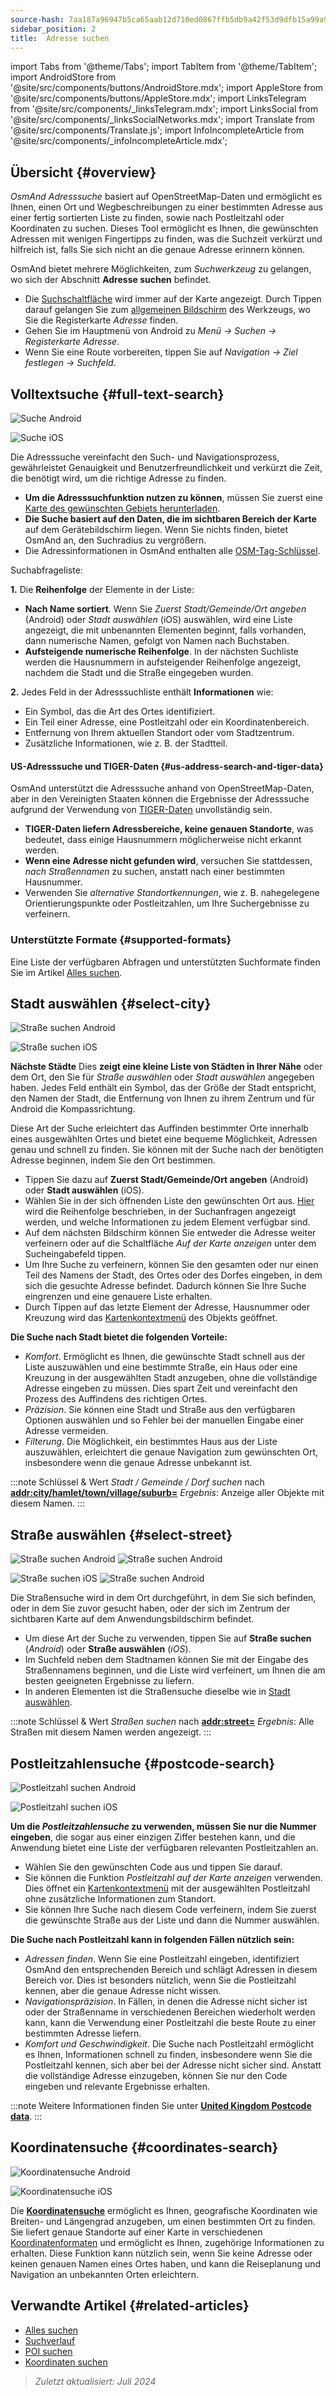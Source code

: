 ```yaml
---
source-hash: 7aa187a96947b5ca65aab12d710ed0867ffb5db9a42f53d9dfb15a99a9107f74
sidebar_position: 2
title:  Adresse suchen
---
```

import Tabs from '@theme/Tabs';
import TabItem from '@theme/TabItem';
import AndroidStore from '@site/src/components/buttons/AndroidStore.mdx';
import AppleStore from '@site/src/components/buttons/AppleStore.mdx';
import LinksTelegram from '@site/src/components/_linksTelegram.mdx';
import LinksSocial from '@site/src/components/_linksSocialNetworks.mdx';
import Translate from '@site/src/components/Translate.js';
import InfoIncompleteArticle from '@site/src/components/_infoIncompleteArticle.mdx';


<InfoIncompleteArticle/>

## Übersicht {#overview}

*OsmAnd Adresssuche* basiert auf OpenStreetMap-Daten und ermöglicht es Ihnen, einen Ort und Wegbeschreibungen zu einer bestimmten Adresse aus einer fertig sortierten Liste zu finden, sowie nach Postleitzahl oder Koordinaten zu suchen. Dieses Tool ermöglicht es Ihnen, die gewünschten Adressen mit wenigen Fingertipps zu finden, was die Suchzeit verkürzt und hilfreich ist, falls Sie sich nicht an die genaue Adresse erinnern können.

OsmAnd bietet mehrere Möglichkeiten, zum *Suchwerkzeug* zu gelangen, wo sich der Abschnitt **Adresse suchen** befindet.

- Die [Suchschaltfläche](../widgets/map-buttons.md#search) wird immer auf der Karte angezeigt. Durch Tippen darauf gelangen Sie zum [allgemeinen Bildschirm](#full-text-search) des Werkzeugs, wo Sie die Registerkarte *Adresse* finden.
- Gehen Sie im Hauptmenü von Android zu *Menü → Suchen → Registerkarte Adresse*.
- Wenn Sie eine Route vorbereiten, tippen Sie auf *Navigation → Ziel festlegen → Suchfeld*.


## Volltextsuche {#full-text-search}

<Tabs groupId="operating-systems" queryString="operating-systems">

<TabItem value="android" label="Android">

![Suche Android](@site/static/img/search/search_address_2_andr.png)

</TabItem>

<TabItem value="ios" label="iOS">

![Suche iOS](@site/static/img/search/street_search_ios.png)

</TabItem>

</Tabs>

Die Adresssuche vereinfacht den Such- und Navigationsprozess, gewährleistet Genauigkeit und Benutzerfreundlichkeit und verkürzt die Zeit, die benötigt wird, um die richtige Adresse zu finden.

- **Um die Adresssuchfunktion nutzen zu können**, müssen Sie zuerst eine [Karte des gewünschten Gebiets herunterladen](../start-with/download-maps.md).
- **Die Suche basiert auf den Daten, die im sichtbaren Bereich der Karte** auf dem Gerätebildschirm liegen. Wenn Sie nichts finden, bietet OsmAnd an, den Suchradius zu vergrößern.
- Die Adressinformationen in OsmAnd enthalten alle [OSM-Tag-Schlüssel](https://wiki.openstreetmap.org/w/index.php?title=Key:addr).


Suchabfrageliste:

**1.** Die **Reihenfolge** der Elemente in der Liste:

- **Nach Name sortiert**. Wenn Sie *Zuerst Stadt/Gemeinde/Ort angeben* (Android) oder *Stadt auswählen* (iOS) auswählen, wird eine Liste angezeigt, die mit unbenannten Elementen beginnt, falls vorhanden, dann numerische Namen, gefolgt von Namen nach Buchstaben.
- **Aufsteigende numerische Reihenfolge**. In der nächsten Suchliste werden die Hausnummern in aufsteigender Reihenfolge angezeigt, nachdem die Stadt und die Straße eingegeben wurden.

**2.** Jedes Feld in der Adresssuchliste enthält **Informationen** wie:

- Ein Symbol, das die Art des Ortes identifiziert.
- Ein Teil einer Adresse, eine Postleitzahl oder ein Koordinatenbereich.
- Entfernung von Ihrem aktuellen Standort oder vom Stadtzentrum.
- Zusätzliche Informationen, wie z. B. der Stadtteil.


#### US-Adresssuche und TIGER-Daten {#us-address-search-and-tiger-data}

OsmAnd unterstützt die Adresssuche anhand von OpenStreetMap-Daten, aber in den Vereinigten Staaten können die Ergebnisse der Adresssuche aufgrund der Verwendung von [TIGER-Daten](https://wiki.openstreetmap.org/wiki/TIGER) unvollständig sein.

- **TIGER-Daten liefern Adressbereiche, keine genauen Standorte**, was bedeutet, dass einige Hausnummern möglicherweise nicht erkannt werden.
- **Wenn eine Adresse nicht gefunden wird**, versuchen Sie stattdessen, *nach Straßennamen* zu suchen, anstatt nach einer bestimmten Hausnummer.
- Verwenden Sie *alternative Standortkennungen*, wie z. B. nahegelegene Orientierungspunkte oder Postleitzahlen, um Ihre Suchergebnisse zu verfeinern.


### Unterstützte Formate {#supported-formats}

Eine Liste der verfügbaren Abfragen und unterstützten Suchformate finden Sie im Artikel [Alles suchen](./search-all.md#basic-queries).


## Stadt auswählen {#select-city}

<Tabs groupId="operating-systems" queryString="operating-systems">

<TabItem value="android" label="Android">

![Straße suchen Android](@site/static/img/search/town_search_android.png)

</TabItem>

<TabItem value="ios" label="iOS">

![Straße suchen iOS](@site/static/img/search/town_search_ios.png)

</TabItem>

</Tabs>

**Nächste Städte**
Dies **zeigt eine kleine Liste von Städten in Ihrer Nähe** oder dem Ort, den Sie für *Straße auswählen* oder *Stadt auswählen* angegeben haben. Jedes Feld enthält ein Symbol, das der Größe der Stadt entspricht, den Namen der Stadt, die Entfernung von Ihnen zu ihrem Zentrum und für Android die Kompassrichtung.

Diese Art der Suche erleichtert das Auffinden bestimmter Orte innerhalb eines ausgewählten Ortes und bietet eine bequeme Möglichkeit, Adressen genau und schnell zu finden. Sie können mit der Suche nach der benötigten Adresse beginnen, indem Sie den Ort bestimmen.

- Tippen Sie dazu auf **Zuerst Stadt/Gemeinde/Ort angeben** (Android) oder **Stadt auswählen** (iOS).
- Wählen Sie in der sich öffnenden Liste den gewünschten Ort aus. [Hier](#full-text-search) wird die Reihenfolge beschrieben, in der Suchanfragen angezeigt werden, und welche Informationen zu jedem Element verfügbar sind.
- Auf dem nächsten Bildschirm können Sie entweder die Adresse weiter verfeinern oder auf die Schaltfläche *Auf der Karte anzeigen* unter dem Sucheingabefeld tippen.
- Um Ihre Suche zu verfeinern, können Sie den gesamten oder nur einen Teil des Namens der Stadt, des Ortes oder des Dorfes eingeben, in dem sich die gesuchte Adresse befindet. Dadurch können Sie Ihre Suche eingrenzen und eine genauere Liste erhalten.
- Durch Tippen auf das letzte Element der Adresse, Hausnummer oder Kreuzung wird das [Kartenkontextmenü](../map/map-context-menu.md#select-an-object-single-tap) des Objekts geöffnet.

**Die Suche nach Stadt bietet die folgenden Vorteile:**

- *Komfort*. Ermöglicht es Ihnen, die gewünschte Stadt schnell aus der Liste auszuwählen und eine bestimmte Straße, ein Haus oder eine Kreuzung in der ausgewählten Stadt anzugeben, ohne die vollständige Adresse eingeben zu müssen. Dies spart Zeit und vereinfacht den Prozess des Auffindens des richtigen Ortes.
- *Präzision*. Sie können eine Stadt und Straße aus den verfügbaren Optionen auswählen und so Fehler bei der manuellen Eingabe einer Adresse vermeiden.
- *Filterung*. Die Möglichkeit, ein bestimmtes Haus aus der Liste auszuwählen, erleichtert die genaue Navigation zum gewünschten Ort, insbesondere wenn die genaue Adresse unbekannt ist.

:::note Schlüssel & Wert
*Stadt / Gemeinde / Dorf suchen* nach [**addr:city/hamlet/town/village/suburb=**](https://wiki.openstreetmap.org/w/index.php?title=Key:addr)
*Ergebnis*: Anzeige aller Objekte mit diesem Namen.
:::


## Straße auswählen {#select-street}

<Tabs groupId="operating-systems" queryString="operating-systems">

<TabItem value="android" label="Android">

![Straße suchen Android](@site/static/img/search/street_search.png) ![Straße suchen Android](@site/static/img/search/street_search_1.png)

</TabItem>

<TabItem value="ios" label="iOS">

![Straße suchen iOS](@site/static/img/search/address_street_search_3_ios.png) ![Straße suchen Android](@site/static/img/search/address_street_search_4_ios.png)

</TabItem>

</Tabs>

Die Straßensuche wird in dem Ort durchgeführt, in dem Sie sich befinden, oder in dem Sie zuvor gesucht haben, oder der sich im Zentrum der sichtbaren Karte auf dem Anwendungsbildschirm befindet.

- Um diese Art der Suche zu verwenden, tippen Sie auf **Straße suchen** (*Android*) oder **Straße auswählen** (*iOS*).
- Im Suchfeld neben dem Stadtnamen können Sie mit der Eingabe des Straßennamens beginnen, und die Liste wird verfeinert, um Ihnen die am besten geeigneten Ergebnisse zu liefern.
- In anderen Elementen ist die Straßensuche dieselbe wie in [Stadt auswählen](#select-city).

:::note Schlüssel & Wert
*Straßen suchen* nach [**addr:street=**](https://wiki.openstreetmap.org/w/index.php?title=Key:addr)
*Ergebnis*: Alle Straßen mit diesem Namen werden angezeigt.
:::


## Postleitzahlensuche {#postcode-search}

<Tabs groupId="operating-systems" queryString="operating-systems">

<TabItem value="android" label="Android">

![Postleitzahl suchen Android](@site/static/img/search/postcode_android.png)

</TabItem>

<TabItem value="ios" label="iOS">

![Postleitzahl suchen iOS](@site/static/img/search/postcode_ios.png)

</TabItem>

</Tabs>

**Um die *Postleitzahlensuche* zu verwenden, müssen Sie nur die Nummer eingeben**, die sogar aus einer einzigen Ziffer bestehen kann, und die Anwendung bietet eine Liste der verfügbaren relevanten Postleitzahlen an.

- Wählen Sie den gewünschten Code aus und tippen Sie darauf.
- Sie können die Funktion *Postleitzahl auf der Karte anzeigen* verwenden. Dies öffnet ein [Kartenkontextmenü](../map/map-context-menu.md#select-an-object-single-tap) mit der ausgewählten Postleitzahl ohne zusätzliche Informationen zum Standort.
- Sie können Ihre Suche nach diesem Code verfeinern, indem Sie zuerst die gewünschte Straße aus der Liste und dann die Nummer auswählen.

**Die Suche nach Postleitzahl kann in folgenden Fällen nützlich sein:**

- *Adressen finden*. Wenn Sie eine Postleitzahl eingeben, identifiziert OsmAnd den entsprechenden Bereich und schlägt Adressen in diesem Bereich vor. Dies ist besonders nützlich, wenn Sie die Postleitzahl kennen, aber die genaue Adresse nicht wissen.
- *Navigationspräzision*. In Fällen, in denen die Adresse nicht sicher ist oder der Straßenname in verschiedenen Bereichen wiederholt werden kann, kann die Verwendung einer Postleitzahl die beste Route zu einer bestimmten Adresse liefern.
- *Komfort und Geschwindigkeit*. Die Suche nach Postleitzahl ermöglicht es Ihnen, Informationen schnell zu finden, insbesondere wenn Sie die Postleitzahl kennen, sich aber bei der Adresse nicht sicher sind. Anstatt die vollständige Adresse einzugeben, können Sie nur den Code eingeben und relevante Ergebnisse erhalten.

:::note
Weitere Informationen finden Sie unter **[United Kingdom Postcode data](https://github.com/hvdwolf/OsmAnd-UKpostcodes/releases)**.
:::


## Koordinatensuche {#coordinates-search}

<Tabs groupId="operating-systems" queryString="operating-systems">

<TabItem value="android" label="Android">

![Koordinatensuche Android](@site/static/img/search/coordinates_search_android.png)

</TabItem>

<TabItem value="ios" label="iOS">

![Koordinatensuche iOS](@site/static/img/search/coordinates_search_ios.png)

</TabItem>

</Tabs>

Die [**Koordinatensuche**](../search/search-coordinates.md) ermöglicht es Ihnen, geografische Koordinaten wie Breiten- und Längengrad anzugeben, um einen bestimmten Ort zu finden. Sie liefert genaue Standorte auf einer Karte in verschiedenen [Koordinatenformaten](../search/search-coordinates.md#coordinates-search) und ermöglicht es Ihnen, zugehörige Informationen zu erhalten. Diese Funktion kann nützlich sein, wenn Sie keine Adresse oder keinen genauen Namen eines Ortes haben, und kann die Reiseplanung und Navigation an unbekannten Orten erleichtern.


## Verwandte Artikel {#related-articles}

- [Alles suchen](./search-all.md)
- [Suchverlauf](./search-history.md)
- [POI suchen](./search-poi.md)
- [Koordinaten suchen](./search-coordinates.md)

> *Zuletzt aktualisiert: Juli 2024*